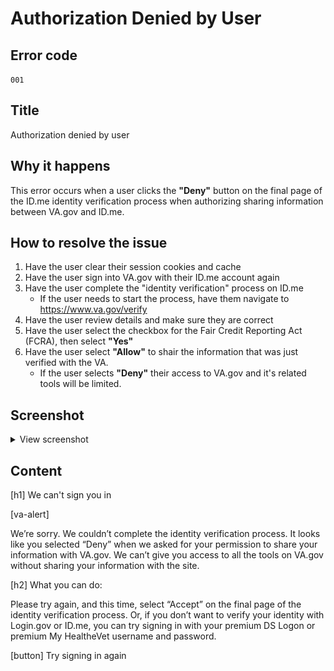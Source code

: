# Authorization Denied by User

## Error code
`001`

## Title
Authorization denied by user

## Why it happens
This error occurs when a user clicks the **"Deny"** button on the final page of the ID.me identity verification process when authorizing sharing information between VA.gov and ID.me.

## How to resolve the issue
1. Have the user clear their session cookies and cache
2. Have the user sign into VA.gov with their ID.me account again
3. Have the user complete the "identity verification" process on ID.me
    - If the user needs to start the process, have them navigate to https://www.va.gov/verify
4. Have the user review details and make sure they are correct
5. Have the user select the checkbox for the Fair Credit Reporting Act (FCRA), then select **"Yes"**
6. Have the user select **"Allow"** to shair the information that was just verified with the VA.
    - If the user selects **"Deny"** their access to VA.gov and it's related tools will be limited.

## Screenshot
<details>
  <summary>View screenshot</summary>
  <img src="./screenshots/001.png" />
</details>

## Content

[h1] We can't sign you in

[va-alert]

We’re sorry. We couldn’t complete the identity verification process. It looks like you selected “Deny” when we asked for your permission to share your information with VA.gov. We can’t give you access to all the tools on VA.gov without sharing your information with the site.

[h2] What you can do:

Please try again, and this time, select “Accept” on the final page of the identity verification process. Or, if you don’t want to verify your identity with Login.gov or ID.me, you can try signing in with your premium DS Logon or premium My HealtheVet username and password.

[button] Try signing in again
